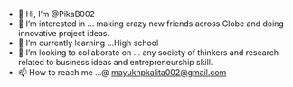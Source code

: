 - 👋 Hi, I’m @PikaB002
- 👀 I’m interested in ... making crazy new friends across Globe and doing innovative project ideas.
- 🌱 I’m currently learning ...High school
- 💞️ I’m looking to collaborate on ... any society of thinkers and research related to business ideas and entrepreneurship skill. 
- 📫 How to reach me ...@ mayukhpkalita002@gmail.com

<!---
PikaB002/PikaB002 is a ✨ special ✨ repository because its `README.md` (this file) appears on your GitHub profile.
You can click the Preview link to take a look at your changes.
--->
